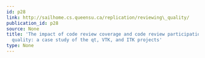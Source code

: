 ```yaml
---
id: p28
link: http://sailhome.cs.queensu.ca/replication/reviewing\_quality/
publication_id: p28
source: None
title: 'The impact of code review coverage and code review participation on software
  quality: a case study of the qt, VTK, and ITK projects'
type: None
---
```

